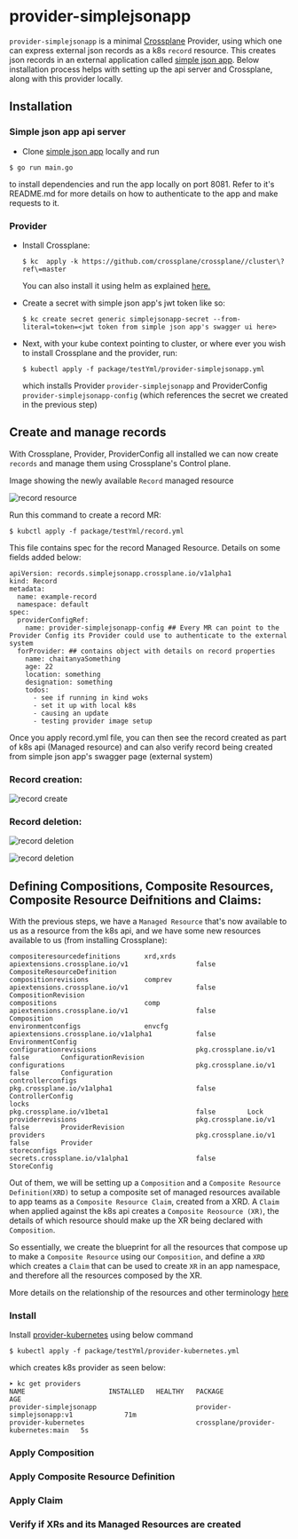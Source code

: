 # provider-simplejsonapp

`provider-simplejsonapp` is a minimal [Crossplane](https://crossplane.io/) Provider,
using which one can express external json records as a k8s `record` resource.
This creates json records in an external application called [simple json app](https://gitlab.com/heb-engineering/teams/platform-engineering/gke-hybrid-cloud/kon/crossplane/simplejsonapp/simplejsonapp). Below installation process helps with setting up the api server and Crossplane, along with this provider locally.

## Installation

### Simple json app api server

- Clone [simple json app](https://gitlab.com/heb-engineering/teams/platform-engineering/gke-hybrid-cloud/kon/crossplane/simplejsonapp/simplejsonapp) locally and run

```
$ go run main.go
```

to install dependencies and run the app locally on port 8081. Refer to it's README.md for more details on how to authenticate to the app and make requests to it.

### Provider

- Install Crossplane:

  ```
  $ kc  apply -k https://github.com/crossplane/crossplane//cluster\?ref\=master
  ```

  You can also install it using helm as explained [here.](https://docs.crossplane.io/latest/software/install/)

- Create a secret with simple json app's jwt token like so:

  ```
  $ kc create secret generic simplejsonapp-secret --from-literal=token=<jwt token from simple json app's swagger ui here>
  ```

- Next, with your kube context pointing to cluster, or where ever you wish to install Crossplane and the provider, run:
  ```
  $ kubectl apply -f package/testYml/provider-simplejsonapp.yml
  ```
  which installs Provider `provider-simplejsonapp` and ProviderConfig `provider-simplejsonapp-config` (which references the secret we created in the previous step)

## Create and manage records

With Crossplane, Provider, ProviderConfig all installed we can now create `records` and manage them using Crossplane's Control plane.

Image showing the newly available `Record` managed resource

![record resource](./images/Record-resource.png)

Run this command to create a record MR:

```
$ kubctl apply -f package/testYml/record.yml
```

This file contains spec for the record Managed Resource. Details on some fields added below:

```
apiVersion: records.simplejsonapp.crossplane.io/v1alpha1
kind: Record
metadata:
  name: example-record
  namespace: default
spec:
  providerConfigRef:
    name: provider-simplejsonapp-config ## Every MR can point to the Provider Config its Provider could use to authenticate to the external system
  forProvider: ## contains object with details on record properties
    name: chaitanyaSomething
    age: 22
    location: something
    designation: something
    todos:
      - see if running in kind woks
      - set it up with local k8s
      - causing an update
      - testing provider image setup
```

Once you apply record.yml file, you can then see the record created as part of k8s api (Managed resource) and can also verify
record being created from simple json app's swagger page (external system)

### Record creation:

![record create](./images/record-create.png)

### Record deletion:

![record deletion](./images/record-delete.png)

![record deletion](./images/record-delete-on-simplejsonapp.png)

## Defining Compositions, Composite Resources, Composite Resource Deifnitions and Claims:

With the previous steps, we have a `Managed Resource` that's now available to us as a resource from the k8s api, and we have
some new resources available to us (from installing Crossplane):

```
compositeresourcedefinitions      xrd,xrds     apiextensions.crossplane.io/v1                 false        CompositeResourceDefinition
compositionrevisions              comprev      apiextensions.crossplane.io/v1                 false        CompositionRevision
compositions                      comp         apiextensions.crossplane.io/v1                 false        Composition
environmentconfigs                envcfg       apiextensions.crossplane.io/v1alpha1           false        EnvironmentConfig
configurationrevisions                         pkg.crossplane.io/v1                           false        ConfigurationRevision
configurations                                 pkg.crossplane.io/v1                           false        Configuration
controllerconfigs                              pkg.crossplane.io/v1alpha1                     false        ControllerConfig
locks                                          pkg.crossplane.io/v1beta1                      false        Lock
providerrevisions                              pkg.crossplane.io/v1                           false        ProviderRevision
providers                                      pkg.crossplane.io/v1                           false        Provider
storeconfigs                                   secrets.crossplane.io/v1alpha1                 false        StoreConfig
```

Out of them, we will be setting up a `Composition` and a `Composite Resource Definition(XRD)` to setup a composite set of managed resources
available to app teams as a `Composite Resource Claim`, created from a XRD. A `Claim` when applied against the k8s api creates a `Composite Reosource (XR)`, the details of which resource should make up the XR being declared with `Composition`.

So essentially, we create the blueprint for all the resources that compose up to make a `Composite Resource` using our `Composition`, and define a `XRD` which creates a `Claim`
that can be used to create `XR` in an app namespace, and therefore all the resources composed by the XR.

More details on the relationship of the resources and other terminology [here](https://docs.crossplane.io/latest/concepts/terminology/)

### Install

Install [provider-kubernetes](https://github.com/crossplane-contrib/provider-kubernetes) using below command

```
$ kubectl apply -f package/testYml/provider-kubernetes.yml
```

which creates k8s provider as seen below:

```
➤ kc get providers
NAME                     INSTALLED   HEALTHY   PACKAGE                               AGE
provider-simplejsonapp                         provider-simplejsonapp:v1             71m
provider-kubernetes                            crossplane/provider-kubernetes:main   5s
```

### Apply Composition

### Apply Composite Resource Definition

### Apply Claim

### Verify if XRs and its Managed Resources are created
